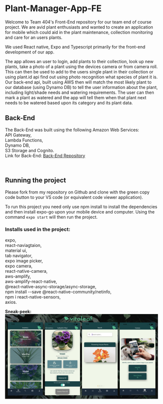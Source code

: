 # Plant-Manager-App-FE

Welcome to Team 404's Front-End repository for our team end of course project.
We are avid plant enthusiasts and wanted to create an application for mobile which could aid in the plant maintenance,
collection monitoring and care for an users plants.

We used React native, Expo and Typescript primarily for the front-end development of our app.

The app allows an user to login, add plants to their collection, look up new plants, take a photo of a plant using the devices camera or from camera roll. This can then be used to add to the users single plant in their collection or using plant.id api find out using photo recognition what species of plant it is.
Our back-end api, built using AWS then will match the most likely plant to our database (using Dynamo DB) to tell the user information about the plant, including light/shade needs and watering requirements. The user can then mark a plant as watered and the app will tell them when that plant next needs to be watered based upon its category and its plant data.

## Back-End

The Back-End was built using the following Amazon Web Services:\
API Gateway,\
Lambda Functions,\
Dynamo DB,\
S3 Storage and Cognito.
<br />
Link for Back-End: [Back-End Repository](https://github.com/Elbeera/Plant-Manager-App-BE)

<br />

## Running the project

Please fork from my repository on Github and clone with the green copy code button to your VS code (or equivalent code viewer application).

To run this project you need only use npm install to install the dependencies and then install expo-go upon your mobile device and computer.
Using the command `expo start` will then run the project.

### Installs used in the project:

expo,\
react-naviagtaion,\
material ui,\
tab navigator,\
expo image picker,\
expo camera,\
react-native-camera,\
aws-amplify,\
aws-amplify-react-native,\
@react-native-async-storage/async-storage,\
npm install --save @react-native-community/netinfo,\
npm i react-native-sensors,\
axios.

**Sneak-peek:**
![Alt text](./assets/OverView.png)
